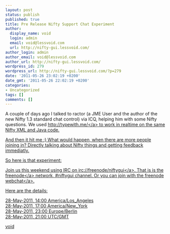 ```yaml
---
layout: post
status: publish
published: true
title: Pre Release Nifty Support Chat Experiment
author:
  display_name: void
  login: admin
  email: void@lessvoid.com
  url: http://nifty-gui.lessvoid.com/
author_login: admin
author_email: void@lessvoid.com
author_url: http://nifty-gui.lessvoid.com/
wordpress_id: 279
wordpress_url: http://nifty-gui.lessvoid.com/?p=279
date: '2011-05-26 23:02:19 +0200'
date_gmt: '2011-05-26 22:02:19 +0200'
categories:
- Uncategorized
tags: []
comments: []
---
```

<p>A couple of days ago I talked to ractor (a JME User and the author of the new Nifty 1.3 standard chat control) via ICQ, helping him with some Nifty questions. We used <a href="http:&#47;&#47;typewith.me&#47;">http:&#47;&#47;typewith.me&#47;<&#47;a> to work in realtime on the same Nifty XML and Java code.</p>
<p>And then it hit me :) What would happen, when there are more people joining in? Directly talking about Nifty things and getting feedback immediatly.</p>
<p>So here is that experiment:</p>
<p>Join us this weekend using IRC on <a href="irc:&#47;&#47;freenode&#47;niftygui">irc:&#47;&#47;freenode&#47;niftygui<&#47;a>. That is is the <a href="http:&#47;&#47;freenode.net&#47;">freenode<&#47;a> network, #niftygui channel. Or you can join with the <a href="http:&#47;&#47;webchat.freenode.net&#47;?channels=niftygui">freenode webchat<&#47;a>.</p>
<p>Here are the details:</p>
<p>28-May-2011, 14:00  America&#47;Los_Angeles<br />
28-May-2011, 17:00  America&#47;New_York<br />
28-May-2011, 23:00  Europe&#47;Berlin<br />
28-May-2011, 21:00  UTC&#47;GMT</p>
<p>void</p>
